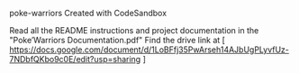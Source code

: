 poke-warriors
Created with CodeSandbox

Read all the README instructions and project documentation in the "Poke’Warriors Documentation.pdf"
Find the drive link at [ https://docs.google.com/document/d/1LoBFfj35PwArseh14AJbUgPLyvfUz-7NDbfQKbo9c0E/edit?usp=sharing ]
